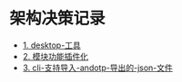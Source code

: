 # 架构决策记录

* [1. desktop-工具](0001-desktop-工具.md)
* [2. 模块功能插件化](0002-模块功能插件化.md)
* [3. cli-支持导入-andotp-导出的-json-文件](0003-cli-支持导入-andotp-导出的-json-文件.md)